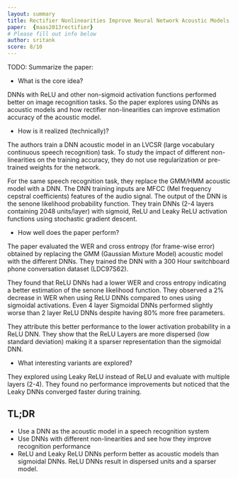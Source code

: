 ```yaml
---
layout: summary
title: Rectifier Nonlinearities Improve Neural Network Acoustic Models, Maas, Hannun, Ng; 2013
paper: 	{maas2013rectifier}
# Please fill out info below
author: sritank
score: 8/10
---
```


TODO: Summarize the paper:
* What is the core idea?

DNNs with ReLU and other non-sigmoid activation functions performed better on image recognition tasks. So the paper explores using DNNs as acoustic models and how rectifier non-linearities can improve estimation accuracy of the acoustic model.

* How is it realized (technically)?

The authors train a DNN acoustic model in an LVCSR (large vocabulary continuous speech recognition) task. To study the impact of different non-linearities on the training accuracy, they do not use regularization or pre-trained weights for the network. 

For the same speech recognition task, they replace the GMM/HMM acoustic model with a DNN. The DNN training inputs are MFCC (Mel frequency cepstral coefficients) features of the audio signal. The output of the DNN is the senone likelihood probability function. They train DNNs (2-4 layers containing 2048 units/layer) with sigmoid, ReLU and Leaky ReLU activation functions using stochastic gradient descent. 

* How well does the paper perform?

The paper evaluated the WER and cross entropy (for frame-wise error) obtained by replacing the GMM (Gaussian Mixture Model) acoustic model with the different DNNs. They trained the DNN with a 300 Hour switchboard phone conversation dataset (LDC97S62). 

They found that ReLU DNNs had a lower WER and cross entropy indicating a better estimation of the senone likelihood function. They observed a 2% decrease in WER when using ReLU DNNs compared to ones using sigmoidal activations. Even 4 layer Sigmoidal DNNs performed slightly worse than 2 layer ReLU DNNs despite having 80% more free parameters.

They attribute this better performance to the lower activation probability in a ReLU DNN. They show that the ReLU Layers are more dispersed (low standard deviation) making it a sparser representation than the sigmoidal DNN.

* What interesting variants are explored?

They explored using Leaky ReLU instead of ReLU and evaluate with multiple layers (2-4). They found no performance improvements but noticed that the Leaky DNNs converged faster during training.

## TL;DR
* Use a DNN as the acoustic model in a speech recognition system
* Use DNNs with different non-linearities and see how they improve recognition performance
* ReLU and Leaky ReLU DNNs perform better as acoustic models than sigmoidal DNNs. ReLU DNNs result in dispersed units and a sparser model.
